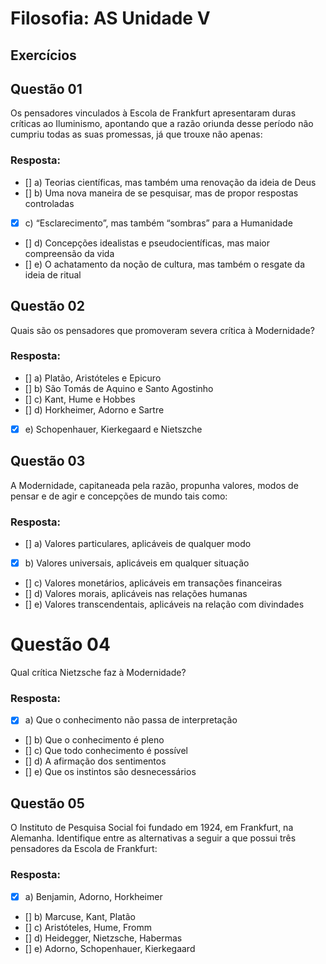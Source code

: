 # Filosofia: AS Unidade V

## Exercícios


## Questão 01 
Os pensadores vinculados à Escola de Frankfurt apresentaram duras críticas ao Iluminismo, apontando que a razão oriunda desse período não cumpriu todas as suas promessas, já que trouxe não apenas:

### Resposta:
- [] a) Teorias científicas, mas também uma renovação da ideia de Deus
- [] b) Uma nova maneira de se pesquisar, mas de propor respostas controladas
- [x] c) “Esclarecimento”, mas também “sombras” para a Humanidade
- [] d) Concepções idealistas e pseudocientíficas, mas maior compreensão da vida
- [] e) O achatamento da noção de cultura, mas também o resgate da ideia de ritual


## Questão 02
Quais são os pensadores que promoveram severa crítica à Modernidade?

### Resposta:
- [] a) Platão, Aristóteles e Epicuro
- [] b) São Tomás de Aquino e Santo Agostinho
- [] c) Kant, Hume e Hobbes
- [] d) Horkheimer, Adorno e Sartre
- [x] e) Schopenhauer, Kierkegaard e Nietszche


## Questão 03
A Modernidade, capitaneada pela razão, propunha valores, modos de pensar e de agir e concepções de mundo tais como:

### Resposta:
- [] a) Valores particulares, aplicáveis de qualquer modo
- [x] b) Valores universais, aplicáveis em qualquer situação
- [] c) Valores monetários, aplicáveis em transações financeiras
- [] d) Valores morais, aplicáveis nas relações humanas
- [] e) Valores transcendentais, aplicáveis na relação com divindades


# Questão 04
Qual crítica Nietzsche faz à Modernidade?

### Resposta:
- [x] a) Que o conhecimento não passa de interpretação
- [] b) Que o conhecimento é pleno
- [] c) Que todo conhecimento é possível
- [] d) A afirmação dos sentimentos
- [] e) Que os instintos são desnecessários


## Questão 05
O Instituto de Pesquisa Social foi fundado em 1924, em Frankfurt, na Alemanha. Identifique entre as alternativas a seguir a que possui três pensadores da Escola de Frankfurt:

### Resposta:
- [x] a) Benjamin, Adorno, Horkheimer
- [] b) Marcuse, Kant, Platão
- [] c) Aristóteles, Hume, Fromm
- [] d) Heidegger, Nietzsche, Habermas
- [] e) Adorno, Schopenhauer, Kierkegaard
